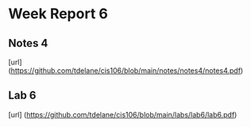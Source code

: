 # Week Report 6 

## Notes 4 
[url] (https://github.com/tdelane/cis106/blob/main/notes/notes4/notes4.pdf)

## Lab 6 
[url] (https://github.com/tdelane/cis106/blob/main/labs/lab6/lab6.pdf)